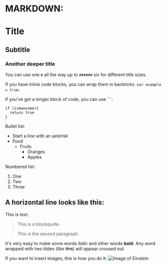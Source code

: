# MARKDOWN:

# Title
## Subtitle
### Another deeper title

You can use one `#` all the way up to `######` six for different title sizes.

If you have inline code blocks, you can wrap them in backticks: `var example = true`.

If you've got a longer block of code, you can use ```:

```
if (isAwesome){
  return true
}
```

Bullet list:
* Start a line with an asterisk
* Food
  * Fruits
    * Oranges
    * Apples

Numbered list:
1. One
2. Two
3. Three

A horizontal line looks like this:
---
This is text.

> This is a blockquote.
>
> This is the second paragraph.

It's very easy to make some words *italic* and other words **bold**.
Any word wrapped with two tildes (like ~~this~~) will appear crossed out.

If you want to insert images, this is how you do it:
![Image of Einstein](https://upload.wikimedia.org/wikipedia/commons/6/6f/Einstein-formal_portrait-35.jpg)

